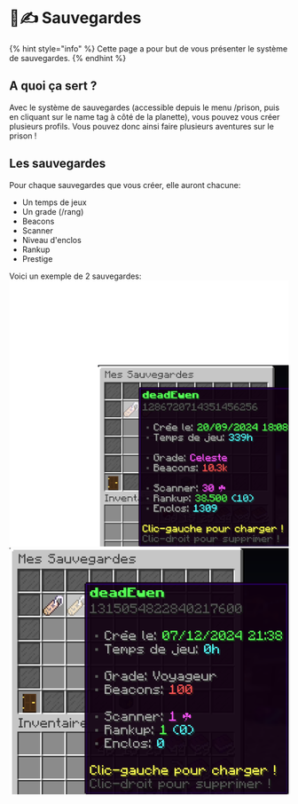 # 📃✍️​ Sauvegardes

{% hint style="info" %} Cette page a pour but de vous présenter le système de sauvegardes. {% endhint %}

## A quoi ça sert ?
Avec le système de sauvegardes (accessible depuis le menu /prison, puis en cliquant sur le name tag à côté de la planette), vous pouvez vous créer plusieurs profils.
Vous pouvez donc ainsi faire plusieurs aventures sur le prison !

## Les sauvegardes
Pour chaque sauvegardes que vous créer, elle auront chacune:
- Un temps de jeux
- Un grade (/rang)
- Beacons
- Scanner
- Niveau d'enclos
- Rankup
- Prestige

Voici un exemple de 2 sauvegardes:
![img.png](./ressources/saves/Saves1.png)
![img.png](./ressources/saves/Saves2.png)
